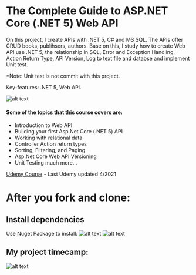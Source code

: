 # The Complete Guide to ASP.NET Core (.NET 5) Web API
On this project, I create APIs with .NET 5, C# and MS SQL. The APIs offer CRUD books, publihsers, authors.
Base on this, I study how to create Web API use .NET 5, the relationship in SQL, Error and Exception Handling, Action Return Type, API Version, Log to text file and databse and implement Unit test.

*Note: Unit test is not commit with this project.

Key-features: .NET 5, Web API.

![alt text](https://i.ibb.co/hyJmg2f/swagger-books.png "swagger")

#### Some of the topics that this course covers are:

- Introduction to Web API
- Building your first Asp.Net Core (.NET 5) API
- Working with relational data
- Controller Action return types
- Sorting, Filtering, and Paging
- Asp.Net Core Web API Versioning
- Unit Testing
much more...

[Udemy Course](https://www.udemy.com/course/the-complete-angular-master-class/) - Last Udemy updated 4/2021

# After you fork and clone:

## Install dependencies

Use Nuget Package to install:
![alt text](https://i.ibb.co/nD5Vsyc/books-nuget-1.png "install 1")
![alt text](https://i.ibb.co/HtzK1Rj/books-nuget-2.png "install 2")

## My project timecamp:
![alt text](https://i.ibb.co/dpCM65z/books-timecamp.png "timecamp")
